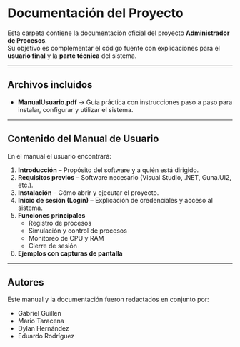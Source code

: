 # Documentación del Proyecto

Esta carpeta contiene la documentación oficial del proyecto **Administrador de Procesos**.  
Su objetivo es complementar el código fuente con explicaciones para el **usuario final** y la **parte técnica** del sistema.

---

## Archivos incluidos

- **ManualUsuario.pdf** → Guía práctica con instrucciones paso a paso para instalar, configurar y utilizar el sistema.

---

## Contenido del Manual de Usuario

En el manual el usuario encontrará:

1. **Introducción** – Propósito del software y a quién está dirigido.  
2. **Requisitos previos** – Software necesario (Visual Studio, .NET, Guna.UI2, etc.).  
3. **Instalación** – Cómo abrir y ejecutar el proyecto.  
4. **Inicio de sesión (Login)** – Explicación de credenciales y acceso al sistema.  
5. **Funciones principales**  
   - Registro de procesos  
   - Simulación y control de procesos  
   - Monitoreo de CPU y RAM  
   - Cierre de sesión  
6. **Ejemplos con capturas de pantalla**  

---

## Autores

Este manual y la documentación fueron redactados en conjunto por:  
- Gabriel Guillen  
- Mario Taracena  
- Dylan Hernández  
- Eduardo Rodríguez  
